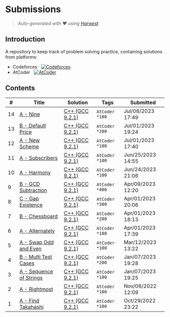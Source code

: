 Submissions
======================
> *Auto-generated with ❤ using [Harwest](https://github.com/nileshsah/harwest-tool)*

## Introduction

A repository to keep track of problem solving practice, containing solutions from platforms:
* Codeforces &nbsp; [![Codeforces](https://run.kaist.ac.kr/badges/codeforces/kodershut.svg)](https://codeforces.com/profile/kodershut)
* AtCoder &nbsp; [![AtCoder](https://run.kaist.ac.kr/badges/atcoder/kodershut.svg)](https://atcoder.jp/users/kodershut)


## Contents

| # | Title | Solution | Tags | Submitted |
|---| ----- | -------- | ---- | --------- |
14 | [A - Nine](https://atcoder.jp/contests/abc309/tasks/abc309_a) | [C++ (GCC 9.2.1)](./atcoder/abc309/A.cpp) | `AtCoder` `*100` | Jul/08/2023 17:49 | 
13 | [B - Default Price](https://atcoder.jp/contests/abc308/tasks/abc308_b) | [C++ (GCC 9.2.1)](./atcoder/abc308/B.cpp) | `AtCoder` `*200` | Jul/01/2023 19:24 | 
12 | [A - New Scheme](https://atcoder.jp/contests/abc308/tasks/abc308_a) | [C++ (GCC 9.2.1)](./atcoder/abc308/A.cpp) | `AtCoder` `*100` | Jul/01/2023 17:40 | 
11 | [A - Subscribers](https://atcoder.jp/contests/nikkei2019-qual/tasks/nikkei2019_qual_a) | [C++ (GCC 9.2.1)](./atcoder/nikkei2019-qual/A.cpp) | `AtCoder` `*100` | Jun/25/2023 14:55 | 
10 | [A - Harmony](https://atcoder.jp/contests/abc135/tasks/abc135_a) | [C++ (GCC 9.2.1)](./atcoder/abc135/A.cpp) | `AtCoder` `*100` | Jun/24/2023 21:06 | 
9 | [B - GCD Subtraction](https://atcoder.jp/contests/arc159/tasks/arc159_b) | [C++ (GCC 9.2.1)](./atcoder/arc159/B.cpp) | `AtCoder` `*400` | Apr/09/2023 12:20 | 
8 | [C - Gap Existence](https://atcoder.jp/contests/abc296/tasks/abc296_c) | [C++ (GCC 9.2.1)](./atcoder/abc296/C.cpp) | `AtCoder` `*300` | Apr/01/2023 20:06 | 
7 | [B - Chessboard](https://atcoder.jp/contests/abc296/tasks/abc296_b) | [C++ (GCC 9.2.1)](./atcoder/abc296/B.cpp) | `AtCoder` `*200` | Apr/01/2023 18:13 | 
6 | [A - Alternately](https://atcoder.jp/contests/abc296/tasks/abc296_a) | [C++ (GCC 9.2.1)](./atcoder/abc296/A.cpp) | `AtCoder` `*100` | Apr/01/2023 17:39 | 
5 | [A - Swap Odd and Even](https://atcoder.jp/contests/abc293/tasks/abc293_a) | [C++ (GCC 9.2.1)](./atcoder/abc293/A.cpp) | `AtCoder` `*100` | Mar/12/2023 13:22 | 
4 | [B - Multi Test Cases](https://atcoder.jp/contests/abc284/tasks/abc284_b) | [C++ (GCC 9.2.1)](./atcoder/abc284/B.cpp) | `AtCoder` `*200` | Jan/07/2023 19:28 | 
3 | [A - Sequence of Strings](https://atcoder.jp/contests/abc284/tasks/abc284_a) | [C++ (GCC 9.2.1)](./atcoder/abc284/A.cpp) | `AtCoder` `*100` | Jan/07/2023 19:25 | 
2 | [A - Rightmost](https://atcoder.jp/contests/abc276/tasks/abc276_a) | [C++ (GCC 9.2.1)](./atcoder/abc276/A.cpp) | `AtCoder` `*100` | Nov/06/2022 12:09 | 
1 | [A - Find Takahashi](https://atcoder.jp/contests/abc275/tasks/abc275_a) | [C++ (GCC 9.2.1)](./atcoder/abc275/A.cpp) | `AtCoder` `*100` | Oct/29/2022 23:22 | 